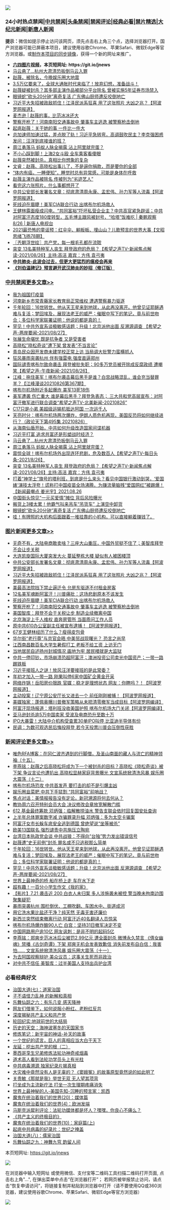 ![](https://raw.githubusercontent.com/fqnews/bnews/master/64photo/fqnews-qr.jpg)

<div id="tt">
<h3>24小时热点禁闻|<a href="#%E4%B8%AD%E5%85%B1%E7%A6%81%E9%97%BB%E6%9B%B4%E5%A4%9A%E6%96%87%E7%AB%A0">中共禁闻</a>|<a href="#%E5%9B%BE%E7%89%87%E6%96%B0%E9%97%BB%E6%9B%B4%E5%A4%9A%E6%96%87%E7%AB%A0">头条禁闻</a>|<a href="#%E6%96%B0%E9%97%BB%E8%AF%84%E8%AE%BA%E6%9B%B4%E5%A4%9A%E6%96%87%E7%AB%A0">禁闻评论|<a href="#%E5%BF%85%E7%9C%8B%E7%BB%8F%E5%85%B8%E5%A5%BD%E6%96%87">经典必看|<a href="/video.md#%E7%A6%81%E7%89%87%E7%B2%BE%E9%80%89">禁片精选</a>|<a href="https://github.com/fqnews/djy/blob/master/gb/nf1351518.md#1">大纪元新闻</a>|<a href="https://github.com/fqnews/ntdtv/blob/master/gb/prog204.md#1">新唐人新闻</a></h3>
<div><b>提示：</b>微信如提示停止访问该网页，须先点击右上角三个点，选择浏览器打开。国产浏览器可能已屏蔽本项目，建议使用谷歌Chrome、苹果Safari、微软Edge等官方浏览器。或<a href="https://github.com/fqnews/bnews/blob/master/%E5%88%B6%E4%BD%9Cgit%E7%A6%81%E9%97%BB%E9%95%9C%E5%83%8F.md">制作本项目的同步镜像</a>，获得一个新的网址来推广。</div>
<ul>
<li><b><a href="http://d1.bdrive.tk/64.mp4" target="_blank">六四图片视频</a>，本页短网址: https://git.io/jnews</b></li>
<li><a href="/cbnews/20210827/1614090.md">马云悬了…杭州大肃清恐扳倒马云入罪</a></li>
<li><a href="/yule/20210827/1614055.md">赵薇，被除名，今晚娱乐圈大地震</a></li>
<li><a href="/bannedvideo/20210827/1614057.md">3.5万亿要来了，全球大通胀时代来临了！放弃幻想，准备战斗！</a></li>
<li><a href="/yule/20210827/1613987.md">赵薇疑被封杀？其多部主演作品被部分平台除名 曾被实施5年证券市场禁入</a></li>
<li><a href="/cbnews/20210827/1614033.md">眼镜蛇“砍头20分钟”离奇复活 广东佛山厨师遭反咬倒地亡</a></li>
<li><a href="/topimagenews/20210827/1614310.md">习近平大失招被政敌抓住！江泽民派系狂喜 用了这张照片 大凶之兆？【阿波罗网报道】</a></li>
<li><a href="/baitai/20210827/1614255.md">麦杰逊 &#124; 赵薇的事，比范冰冰还大</a></li>
<li><a href="/topimagenews/20210827/1613978.md">警察开枪了！河南南阳交通事故中 肇事车主逃逸 被警察枪击倒地</a></li>
<li><a href="/yule/20210827/1614348.md">起底赵薇：关于她的事 一件比一件大</a></li>
<li><a href="/bannedvideo/20210827/1614257.md">总加速师加速过猛，差点脱了轨！习近平急转弯，高调鼓吹民主？李克强困惑发问：汪洋到底接谁的班？</a></li>
<li><a href="/cbnews/20210827/1614089.md">周江勇落马 蚂蚁人脉全揭露 沾上阿里就完蛋？</a></li>
<li><a href="/cnnews/20210827/1614077.md">不小心踩到脚！上海2女斗殴 全车乘客看傻眼</a></li>
<li><a href="/yule/20210827/1614349.md">赵薇突然被封杀，真相比你想象的复杂</a></li>
<li><a href="/bannedvideo/20210827/1614351.md">文睿：赵薇、高晓松出事儿了，不是逼你捐款，而是要你的全部</a></li>
<li><a href="/lifebaike/20210827/1614048.md">“体内有癌，一睡便知”，睡觉时总有异常感，可能是身体在呼救</a></li>
<li><a href="/cnnews/20210827/1614285.md">赵薇主演作品被除名 传被列为“劣迹艺人”</a></li>
<li><a href="/funmedia/20210827/1614093.md">看完这六张照片，什么事都想开了</a></li>
<li><a href="/topimagenews/20210827/1614355.md">中共公安部长发署名文章：彻底肃清周永康、孟宏伟、孙力军等人流毒【阿波罗网报道】</a></li>
<li><a href="/topimagenews/20210827/1614006.md">死线迫在眉睫！美军CIA联合行动 出喀布尔机场救人</a></li>
<li><a href="/bannedvideo/20210827/1614032.md">王健林露面瘦成闪电，“共同富裕”吓坏私营企业主？中共高官紧急辟谣；中共对阿富汗态度180度转型，五毛博主跟风被封号，“哈塔”饭难吃  | 秦鹏观察 8/26 | 新唐人电视台</a></li>
<li><a href="/bannedvideo/20210827/1614146.md">2021最恐怖的童谣预：红伞伞、躺板板、埋山山？儿歌预言的世界大事【文昭思绪飞扬78期】</a></li>
<li><a href="/ssgc/20210827/1614219.md">〖兲朝浮世绘〗共产党，每一根毛孔都在流脓</a></li>
<li><a href="/comments/20210827/1614066.md">突变 13名美特种军人丧生 拜登政府的危局？【希望之声TV-新闻焦点解读-2021/08/26】主持:高洁  嘉宾：方伟  袁弓夷</a></li>
<li><b><a href="/comments/20200211/1275071.md" target="_blank">中共肺炎-此波会过去，但更大更猛烈的瘟疫会再来</a></b></li>
<li><b><a href="/comments/20200207/1272816.md" target="_blank">《刘伯温碑记》预言避开武汉肺炎的妙招（修订版）</a></b></li>
</ul>
</div>

<div class="catlist">
<h3><a href="/cbnews/" target="_blank">中共禁闻</a><span><a href="/cbnews/" target="_blank" rel="nofollow">更多文章>></a></span></h3>
<ul>
<li><a href="/cbnews/20210827/1614568.md" target="_blank">我为祖国打疫苗</a></li>
<li><a href="/cbnews/20210827/1614567.md" target="_blank">河南新乡市常青藤家长教育局正常维权 遭遇警察暴力驱逐</a></li>
<li><a href="/comments/20210827/1614424.md" target="_blank">千年轮回：16世转世。他从天王星来到地球，从此再没离开。他曾见证耶稣遇难与复活；梦回埃及，展现法老王的威严；催眠中写下的笔记，竟与前世吻合；多位科学家联署证明：他说的都是真的！</a></li>
<li><a href="/comments/20210827/1614419.md" target="_blank">罕见！中共外宣系谈极敏感话题；升级！北京派他出面 反溯源调查 【希望之声-两岸要闻-2021/08/27】</a></li>
<li><a href="/cbnews/20210827/1614394.md" target="_blank">张展生命堪忧 既是抗争者 又是受害者</a></li>
<li><a href="/cbnews/20210827/1614367.md" target="_blank">高晓松&#8221;晓松奇谈&#8221;遭下架 曾发表“不当言论”</a></li>
<li><a href="/cbnews/20210827/1614269.md" target="_blank">青岛民众因开发商未建学校正常上访 当局调大批警力蛮横抓人</a></li>
<li><a href="/cbnews/20210827/1614262.md" target="_blank">狂风暴雨突袭杭州 伴有强雷电 强度直逼郑州</a></li>
<li><a href="/comments/20210827/1614239.md" target="_blank">国际谴责喀布尔致命袭击 拜登被批失职；90多万党员被开除成反腐政绩 遭嘲笑【希望之声-午夜新闻-2021/08/26】</a></li>
<li><a href="/cbnews/20210827/1614237.md" target="_blank">江峰：拖住美军！喀布尔袭击幕后黑手是谁？白宫战略混乱，谁会充当替罪羊？【江峰漫谈20210826第367期】</a></li>
<li><a href="/cbnews/20210827/1614201.md" target="_blank">喀布尔机场附近多起爆炸 美军13死18伤</a></li>
<li><a href="/comments/20210827/1614193.md" target="_blank">美军遭袭  伤亡重大 谁是幕后黑手？拜登急表态； 三大共和党高层宣布：对阿富汗撤军进行联合调查“希望之声TV-北美新闻-20210826”</a></li>
<li><a href="/cbnews/20210827/1614187.md" target="_blank">C17只是小弟 美超级运输机抵达阿国 一次运千人</a></li>
<li><a href="/cbnews/20210827/1614186.md" target="_blank">天亮时分：喀布尔机场两次爆炸，伊朗人质危机再现，美国反恐将如何继续进行？（政论天下第495集 20210826）</a></li>
<li><a href="/cbnews/20210827/1614105.md" target="_blank">从海南仙盾开始，中共如何升级改造国家间谍机器</a></li>
<li><a href="/cbnews/20210827/1614091.md" target="_blank">习近平打富 追求共富还是形塑战时经济？</a></li>
<li><a href="/cbnews/20210827/1614090.md" target="_blank">马云悬了…杭州大肃清恐扳倒马云入罪</a></li>
<li><a href="/cbnews/20210827/1614089.md" target="_blank">周江勇落马 蚂蚁人脉全揭露 沾上阿里就完蛋？</a></li>
<li><a href="/comments/20210827/1614067.md" target="_blank">震惊全球！喀布尔机场外出现连环悲剧，危及数百人【希望之声TV-每日头条-2021/8/26】</a></li>
<li><a href="/comments/20210827/1614066.md" target="_blank">突变 13名美特种军人丧生 拜登政府的危局？【希望之声TV-新闻焦点解读-2021/08/26】主持:高洁  嘉宾：方伟  袁弓夷</a></li>
<li><a href="/comments/20210827/1614065.md" target="_blank">打着“神学士”旗号的塔利班，到底是什么来头？看见中国银行激动到哭，‘爱国婊’演技太浮夸！谎称打中国疫苗全场沸腾，为赚流量脑残“爱国网红”被踢爆！【新闻最嘲点 姜光宇】2021.08.26</a></li>
<li><a href="/cbnews/20210827/1614040.md" target="_blank">中国街头惊见“一元买爱情”摊位 背后风险曝光</a></li>
<li><a href="/cbnews/20210827/1614034.md" target="_blank">搬货上3楼太累！他霸气叫来吊车“吊货车” 上演空中卸货</a></li>
<li><a href="/cbnews/20210827/1614033.md" target="_blank">眼镜蛇“砍头20分钟”离奇复活 广东佛山厨师遭反咬倒地亡</a></li>
<li><a href="/cbnews/20210827/1614010.md" target="_blank">哇！有牌照的大机构后面跟着一堆挂靠的小机构，可以直接躺着赚钱了。</a></li>

</ul>
</div>
<div class="catlist">
<h3><a href="/topimagenews/" target="_blank">图片新闻</a><span><a href="/topimagenews/" target="_blank" rel="nofollow">更多文章>></a></span></h3>
<ul>
<li><a href="/topimagenews/20210827/1614548.md" target="_blank">无奇不有，大陆电商敢卖啥？三座大山重压，中国外贸挺不住了；美智库拜登不会让步关税</a></li>
<li><a href="/topimagenews/20210827/1614476.md" target="_blank">大连凯旋国际大厦突发大火 蔓延整栋大楼 疑似有人被困楼顶</a></li>
<li><a href="/topimagenews/20210827/1614355.md" target="_blank">中共公安部长发署名文章：彻底肃清周永康、孟宏伟、孙力军等人流毒【阿波罗网报道】</a></li>
<li><a href="/topimagenews/20210827/1614310.md" target="_blank">习近平大失招被政敌抓住！江泽民派系狂喜 用了这张照片 大凶之兆？【阿波罗网报道】</a></li>
<li><a href="/topimagenews/20210827/1614206.md" target="_blank">美最高法院挡下禁止逼迁令 允房东驱逐不付租金房客</a></li>
<li><a href="/topimagenews/20210827/1614205.md" target="_blank">12名美军魂断阿富汗！川普痛批：这场悲剧原本不该发生</a></li>
<li><a href="/topimagenews/20210827/1614006.md" target="_blank">死线迫在眉睫！美军CIA联合行动 出喀布尔机场救人</a></li>
<li><a href="/topimagenews/20210827/1613978.md" target="_blank">警察开枪了！河南南阳交通事故中 肇事车主逃逸 被警察枪击倒地</a></li>
<li><a href="/topimagenews/20210827/1613928.md" target="_blank">美国智库：拜登不会于关税让步 制造业续撤离中国</a></li>
<li><a href="/topimagenews/20210826/1613688.md" target="_blank">北京海淀上千人维权 直奔房管所 当面质问工作人员</a></li>
<li><a href="/topimagenews/20210826/1613619.md" target="_blank">原中共610办公室副主任被宣布逮捕！【阿波罗网报道】</a></li>
<li><a href="/topimagenews/20210826/1613233.md" target="_blank">67岁王健林经历了什么？瘦得皮包骨</a></li>
<li><a href="/topimagenews/20210826/1613193.md" target="_blank">华尔街“老行尊”与京官会晤 中美贸战现曙光？ 恐言之尚早</a></li>
<li><a href="/topimagenews/20210825/1612927.md" target="_blank">江西南昌数百名大学生暑假打工 老板不给工资 上访无门</a></li>
<li><a href="/topimagenews/20210825/1612918.md" target="_blank">当地居民自述扬州封城情况 画地为牢 居民楼就是大监狱</a></li>
<li><a href="/topimagenews/20210824/1612393.md" target="_blank">中共一停印钞，市场崩溃恐超阿富汗；澳洲投资公司卖光中国资产；一带一路踢铁板</a></li>
<li><a href="/topimagenews/20210824/1612385.md" target="_blank">习近平接班人之谜！放风汪洋要接班的是此常委？</a></li>
<li><a href="/topimagenews/20210823/1611841.md" target="_blank">年初才加入一带一路 刚果叫停6家中国矿企黄金开采</a></li>
<li><a href="/topimagenews/20210823/1611626.md" target="_blank">网络炸锅！岳阳房价限跌 官媒：稳才是理想状态 网友：你瞎吗？！【阿波罗网报道】</a></li>
<li><a href="/topimagenews/20210823/1611570.md" target="_blank">主动投案！辽宁原公安厅长又进去一个 前任刚刚被捕！【阿波罗网报道】</a></li>
<li><a href="/topimagenews/20210823/1611464.md" target="_blank">美媒独家：蓬佩奥曝川普撤军策略从未把清零撤军当成目标【阿波罗网编译】</a></li>
<li><a href="/topimagenews/20210823/1611372.md" target="_blank">阿富汗现场报道：塔利班没收美国护照 喀布尔机场大门关闭【阿波罗网编译】</a></li>
<li><a href="/topimagenews/20210823/1611345.md" target="_blank">亚马逊封杀逾5万中国卖家 受波及电商恐升至数十万</a></li>
<li><a href="/topimagenews/20210823/1611344.md" target="_blank">IPO大暴雷！大陆中介机构受查累30单IPO叫停 比亚迪半导体有份</a></li>
<li><a href="/topimagenews/20210823/1611304.md" target="_blank">民调：为数可观选民后悔投拜登 若今天投票川普会压倒性获胜</a></li>

</ul>
</div>
<div class="catlist">
<h3><a href="/comments/" target="_blank">新闻评论</a><span><a href="/comments/" target="_blank" rel="nofollow">更多文章>></a></span></h3>
<ul>
<li><a href="/comments/20210828/1614571.md" target="_blank">唯色RFA博客：在冈仁波齐遇到的行脚僧，及圣山南面的藏人与流亡的精神领袖（十五）</a></li>
<li><a href="/comments/20210827/1614524.md" target="_blank">李燕铭：赵薇之后高晓松将成为下一个被封杀的目标？高晓松《晓松奇谈》被下架 争议言论也遭扒出 高晓松显赫家庭背景曝光 文宣系统掀清洗风暴 娱乐圈大震荡（十二）</a></li>
<li><a href="/comments/20210827/1614522.md" target="_blank">喀布尔机场恐攻 中共首发声 要打击的却不是引爆主凶</a></li>
<li><a href="/comments/20210827/1614521.md" target="_blank">娱乐圈韭菜肥 中共下手猛割 “共同富裕”前哨战？</a></li>
<li><a href="/comments/20210827/1614520.md" target="_blank">焦点对话：美情报报告没有定论，新冠溯源将何去何从？</a></li>
<li><a href="/comments/20210827/1614503.md" target="_blank">教协周六召开特别会员大会 决议修改会章放宽解散门槛</a></li>
<li><a href="/comments/20210827/1614501.md" target="_blank">612 基金最终筹款 邓炳强：临解散捞油水 警告支联会依时回复国安处查询</a></li>
<li><a href="/comments/20210827/1614499.md" target="_blank">上半年总体罪案数字减 诈骗罪录升幅 邓炳强：多为太空卡骗案</a></li>
<li><a href="/comments/20210827/1614431.md" target="_blank">阿富汗女市长躲车底安全逃到德国 曾绝望说“坐等被杀”</a></li>
<li><a href="/comments/20210827/1614430.md" target="_blank">欧美13国联名 强烈谴责中共施压立陶宛</a></li>
<li><a href="/comments/20210827/1614429.md" target="_blank">台湾日本执政党会谈 中共战狼：不得向“台独”势力发出错误信号</a></li>
<li><a href="/comments/20210827/1614428.md" target="_blank">赵薇遭“史无前例”封杀 罪名或不只逃税那么简单</a></li>
<li><a href="/comments/20210827/1614424.md" target="_blank">千年轮回：16世转世。他从天王星来到地球，从此再没离开。他曾见证耶稣遇难与复活；梦回埃及，展现法老王的威严；催眠中写下的笔记，竟与前世吻合；多位科学家联署证明：他说的都是真的！</a></li>
<li><a href="/comments/20210827/1614419.md" target="_blank">罕见！中共外宣系谈极敏感话题；升级！北京派他出面 反溯源调查 【希望之声-两岸要闻-2021/08/27】</a></li>
<li><a href="/comments/20210827/1614413.md" target="_blank">世界上最神奇的桥 船在桥上走 车在水下走</a></li>
<li><a href="/comments/20210827/1614409.md" target="_blank">超有趣！一百分小学生作文《我的家》</a></li>
<li><a href="/comments/20210827/1614408.md" target="_blank">【影片】7.21 袭击近 200 白衣人未归案 多人涉施袭未被控 警当晚未拘南边围聚集疑犯</a></li>
<li><a href="/comments/20210827/1614406.md" target="_blank">暴雨突袭杭州 围栏倒伏、工棚吹翻、车困水中、街道成河</a></li>
<li><a href="/comments/20210827/1614395.md" target="_blank">用它洗水果比盐还干净？纯天然 无毒无害还廉价</a></li>
<li><a href="/comments/20210827/1614383.md" target="_blank">新西兰突然结束撤离行动 阿富汗近40名翻译人员惊呆</a></li>
<li><a href="/comments/20210827/1614382.md" target="_blank">喀布尔机场爆炸酿90人亡 白宫：坚持31日撤军决定不变</a></li>
<li><a href="/comments/20210827/1614381.md" target="_blank">中国网路用户逾10亿 网友讽刺：是非不明的起码5亿</a></li>
<li><a href="/comments/20210827/1614361.md" target="_blank">李燕铭：郑爽步范冰冰后尘被罚2.99亿元 遭全面封杀 微博永久禁言 《倩女幽魂》禁播《古剑奇谭》下架 郑爽无机会发表致歉信 消失前发布自白信：我害怕…… 文宣系统掀清洗风暴 娱乐圈大震荡（十一）</a></li>
<li><a href="/comments/20210827/1614353.md" target="_blank">为去阿国视察辩护 美众议员：这事关生死而非政治</a></li>
<li><a href="/comments/20210827/1614352.md" target="_blank">对中共不信任 美智库：过半美国人支持出兵护台湾</a></li>

</ul>
</div>

<div class="catlist">
<h3>必看经典好文</h3>
<ul>
<li><a href="/cbnews/20190424/913985.md" target="_blank">治国大道(七)：道家治国</a></li>
<li><a href="/comments/20190427/1119935.md" target="_blank">子不语怪力乱神 的新解和真相</a></li>
<li><a href="/tculture/20190101/792146.md" target="_blank">乐舞仙踪之六：有乐几变 感天降神</a></li>
<li><a href="/comments/20200712/1359630.md" target="_blank">网友们借鉴下，如何说服小粉红、老粉红反共</a></li>
<li><a href="/cbnews/20210731/1597512.md" target="_blank">深度揭秘共产主义和共产党</a></li>
<li><a href="/comments/20200920/582873.md" target="_blank">轮回纪实:地球前世的大结局</a></li>
<li><a href="/tculture/xiulian/20170318/732480.md" target="_blank">历史的天空：海神波塞冬的天国家书</a></li>
<li><a href="/comments/20190418/1115565.md" target="_blank">修炼笔记：新宇宙的神话-补天的故事</a></li>
<li><a href="/comments/20200621/1348067.md" target="_blank">一个世纪的谎言，巨人的真相应当大白于天下</a></li>
<li><a href="/comments/20200928/1404653.md" target="_blank">龙延：挖出共产党的根（二）</a></li>
<li><a href="/topimagenews/20210214/1487270.md" target="_blank">墨西哥孪生兄弟修炼法轮功神奇戒烟毒</a></li>
<li><a href="/comments/20200227/1284657.md" target="_blank">道术高人看到法轮功学员头上有光柱</a></li>
<li><a href="/ccpdope/20200412/1311165.md" target="_blank">中共病毒溯源 独家纪录片揭真相</a></li>
<li><a href="/lifebaike/20210511/1544066.md" target="_blank">大灾难中竟然没有人是无辜的？《窦娥冤》的故事原型竟然说的如此明了</a></li>
<li><a href="/topimagenews/20170331/738673.md" target="_blank">关贵敏《那就是我》举世无双 无人望其项背</a></li>
<li><a href="/cbnews/20210810/1603566.md" target="_blank">打坐成为主流新疗法 打坐一次生理期疼痛消失</a></li>
<li><a href="/comments/20200605/783244.md" target="_blank">世界上最神秘的人-美国先知-沉睡的预言家：凯西</a></li>
<li><a href="/comments/20180725/976787.md" target="_blank">魔鬼在统治着我们的世界(20)：媒体篇</a></li>
<li><a href="/topimagenews/20180522/946266.md" target="_blank">魔鬼在统治着我们的世界(4)：欧洲发端</a></li>
<li><a href="/comments/20210207/1482940.md" target="_blank">马斯克派犀利评论：法轮功媒体都是坏人？嘿嘿，你良心不痛么？</a></li>
<li><a href="/bookwiki/20171120/858084.md" target="_blank">《共产主义的终极目的》</a></li>
<li><a href="/topimagenews/20180529/950153.md" target="_blank">魔鬼在统治着我们的世界(10)：家庭篇(上)</a></li>
<li><a href="/comments/20200702/1354076.md" target="_blank">起底中共病毒的纪录片：世纪之掩盖</a></li>
<li><a href="/cbnews/20190424/914482.md" target="_blank">治国大道(八)：儒家治国</a></li>
<li><a href="/tculture/20170718/793528.md" target="_blank">乐舞仙踪之九：神舞九穹 韵留人间</a></li>

</ul>
</div>

本页短网址: https://git.io/jnews

![](https://raw.githubusercontent.com/fqnews/bnews/master/64photo/fqnews-qr.jpg)

在浏览器中输入短网址 或使用微信、支付宝等二维码工具扫描二维码打开页面, 点击右上角"...", 在弹出菜单中点击“在浏览器打开”； 若网页被举报禁止访问，请点击“恢复申请访问”，将链接复制并粘贴到浏览器中打开（请不要使用QQ或360浏览器，建议使用谷歌Chrome、苹果Safari、微软Edge等官方浏览器）

![](https://raw.githubusercontent.com/fqnews/bnews/master/64photo/wx.jpg)